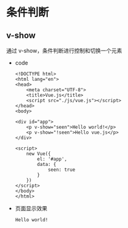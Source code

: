 # 条件判断

## v-show

通过 v-show，条件判断进行控制和切换一个元素

* code
    ```
    <!DOCTYPE html>
    <html lang="en">
    <head>
        <meta charset="UTF-8">
        <title>Vue.js</title>
        <script src="./js/vue.js"></script>
    </head>
    <body>
    
    <div id="app">
        <p v-show="seen">Hello world!</p>
        <p v-show="!seen">Hello vue.js</p>
    </div>
    
    <script>
        new Vue({
            el: '#app',
            data: {
                seen: true
            }
        })
    </script>
    </body>
    </html>

    ```
    
* 页面显示效果

    ```Hello world!```
    

